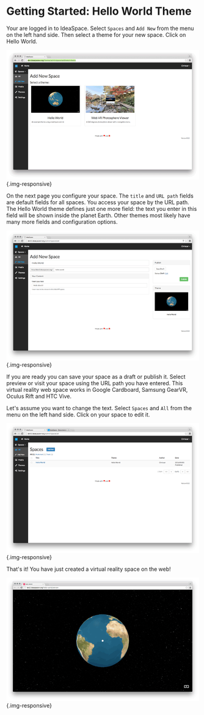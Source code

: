 # Getting Started: Hello World Theme

Your are logged in to IdeaSpace. Select `Spaces` and `Add New` from the menu on the left hand side. Then select a theme for your new space. Click on Hello World.  

![Getting Started IdeaSpace Select Theme](/assets/documentation/images/getting-started-ideaspace-select-theme.png "Getting Started IdeaSpace Select Theme") {.img-responsive}

On the next page you configure your space. The `title` and `URL path` fields are default fields for all spaces. You access your space by the URL path. The Hello World theme defines just one more field: the text you enter in this field will be shown inside the planet Earth. Other themes most likely have many more fields and configuration options.

![Getting Started IdeaSpace Add New Space](/assets/documentation/images/getting-started-ideaspace-add-new-space.png "Getting Started IdeaSpace Add New Space") {.img-responsive}

If you are ready you can save your space as a draft or publish it. Select preview or visit your space using the URL path you have entered. This virtual reality web space works in Google Cardboard, Samsung GearVR, Oculus Rift and HTC Vive. 

Let's assume you want to change the text. Select `Spaces` and `All` from the menu on the left hand side. Click on your space to edit it.

![Getting Started IdeaSpace All Spaces](/assets/documentation/images/getting-started-ideaspace-all-spaces.png "Getting Started IdeaSpace All Spaces") {.img-responsive}

That's it! You have just created a virtual reality space on the web!

![Getting Started IdeaSpace Preview Space](/assets/documentation/images/getting-started-ideaspace-preview-space.png "Getting Started IdeaSpace Preview Space") {.img-responsive}

